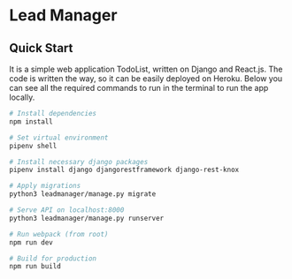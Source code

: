 # Lead Manager

## Quick Start

It is a simple web application TodoList, written on Django and React.js. The code is written the way, so it can be easily deployed on Heroku. Below you can see all the required commands to run in the terminal to run the app locally.

```bash
# Install dependencies
npm install

# Set virtual environment
pipenv shell

# Install necessary django packages
pipenv install django djangorestframework django-rest-knox

# Apply migrations
python3 leadmanager/manage.py migrate

# Serve API on localhost:8000
python3 leadmanager/manage.py runserver

# Run webpack (from root)
npm run dev

# Build for production
npm run build
```
